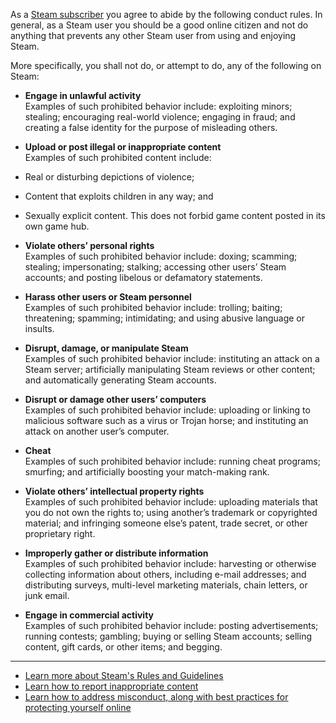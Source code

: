 As a [Steam subscriber](https://store.steampowered.com/subscriber_agreement/) you agree to abide by the following conduct rules. In general, as a Steam user you should be a good online citizen and not do anything that prevents any other Steam user from using and enjoying Steam.  
  
More specifically, you shall not do, or attempt to do, any of the following on Steam:  
  

*   **Engage in unlawful activity**  
    Examples of such prohibited behavior include: exploiting minors; stealing; encouraging real-world violence; engaging in fraud; and creating a false identity for the purpose of misleading others.
*   **Upload or post illegal or inappropriate content**  
    Examples of such prohibited content include:

*   Real or disturbing depictions of violence;
*   Content that exploits children in any way; and
*   Sexually explicit content. This does not forbid game content posted in its own game hub.

*   **Violate others’ personal rights**  
    Examples of such prohibited behavior include: doxing; scamming; stealing; impersonating; stalking; accessing other users’ Steam accounts; and posting libelous or defamatory statements.
*   **Harass other users or Steam personnel**  
    Examples of such prohibited behavior include: trolling; baiting; threatening; spamming; intimidating; and using abusive language or insults.
*   **Disrupt, damage, or manipulate Steam**  
    Examples of such prohibited behavior include: instituting an attack on a Steam server; artificially manipulating Steam reviews or other content; and automatically generating Steam accounts.
*   **Disrupt or damage other users’ computers**  
    Examples of such prohibited behavior include: uploading or linking to malicious software such as a virus or Trojan horse; and instituting an attack on another user’s computer.
*   **Cheat**  
    Examples of such prohibited behavior include: running cheat programs; smurfing; and artificially boosting your match-making rank.
*   **Violate others’ intellectual property rights**  
    Examples of such prohibited behavior include: uploading materials that you do not own the rights to; using another’s trademark or copyrighted material; and infringing someone else’s patent, trade secret, or other proprietary right.
*   **Improperly gather or distribute information**  
    Examples of such prohibited behavior include: harvesting or otherwise collecting information about others, including e-mail addresses; and distributing surveys, multi-level marketing materials, chain letters, or junk email.
*   **Engage in commercial activity**  
    Examples of such prohibited behavior include: posting advertisements; running contests; gambling; buying or selling Steam accounts; selling content, gift cards, or other items; and begging.  
      
    

* * *

  

*   [Learn more about Steam's Rules and Guidelines](https://help.steampowered.com/faqs/view/6862-8119-C23E-EA7B)
*   [Learn how to report inappropriate content](https://help.steampowered.com/faqs/view/4DE7-17AA-0E8B-C1AD)
*   [Learn how to address misconduct, along with best practices for protecting yourself online](https://help.steampowered.com/faqs/view/4F8E-AE41-B6B1-F836)